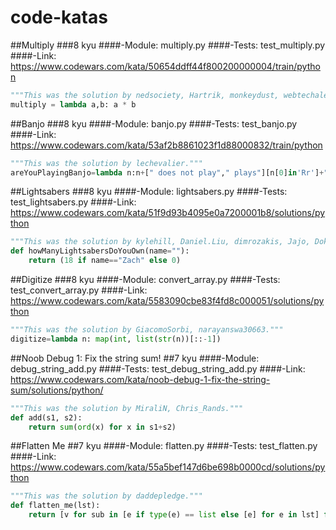 # code-katas


##Multiply
###8 kyu
####-Module: multiply.py
####-Tests: test_multiply.py
####-Link: https://www.codewars.com/kata/50654ddff44f800200000004/train/python
```python
"""This was the solution by nedsociety, Hartrik, monkeydust, webtechalex, Mikhail158, highfestiva and more."""
multiply = lambda a,b: a * b
```

##Banjo
###8 kyu
####-Module: banjo.py
####-Tests: test_banjo.py
####-Link: https://www.codewars.com/kata/53af2b8861023f1d88000832/train/python
```python
"""This was the solution by lechevalier."""
areYouPlayingBanjo=lambda n:n+[" does not play"," plays"][n[0]in'Rr']+" banjo"
```

##Lightsabers
###8 kyu
####-Module: lightsabers.py
####-Tests: test_lightsabers.py
####-Link: https://www.codewars.com/kata/51f9d93b4095e0a7200001b8/solutions/python
```python
"""This was the solution by kylehill, Daniel.Liu, dimrozakis, Jajo, Dokopuffs, andross (plus 145 more warriors)."""
def howManyLightsabersDoYouOwn(name=""):
    return (18 if name=="Zach" else 0)
```

##Digitize
###8 kyu
####-Module: convert_array.py
####-Tests: test_convert_array.py
####-Link: https://www.codewars.com/kata/5583090cbe83f4fd8c000051/solutions/python
```python
"""This was the solution by GiacomoSorbi, narayanswa30663."""
digitize=lambda n: map(int, list(str(n))[::-1])
```

##Noob Debug 1: Fix the string sum!
##7 kyu
####-Module: debug_string_add.py
####-Tests: test_debug_string_add.py
####-Link: https://www.codewars.com/kata/noob-debug-1-fix-the-string-sum/solutions/python/
```python
"""This was the solution by MiraliN, Chris_Rands."""
def add(s1, s2):
    return sum(ord(x) for x in s1+s2)
```

##Flatten Me
##7 kyu
####-Module: flatten.py
####-Tests: test_flatten.py
####-Link: https://www.codewars.com/kata/55a5bef147d6be698b0000cd/solutions/python
```python
"""This was the solution by daddepledge."""
def flatten_me(lst):
    return [v for sub in [e if type(e) == list else [e] for e in lst] for v in sub]
```